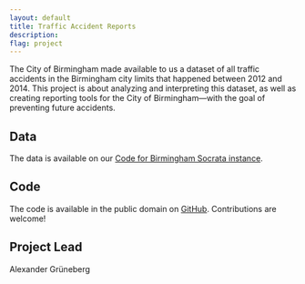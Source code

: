 ```yaml
---
layout: default
title: Traffic Accident Reports
description: 
flag: project
---
```


The City of Birmingham made available to us a dataset of all traffic accidents in the Birmingham city limits that happened between 2012 and 2014. This project is about analyzing and interpreting this dataset, as well as creating reporting tools for the City of Birmingham—with the goal of preventing future accidents.


Data
----

The data is available on our [Code for Birmingham Socrata instance](http://goo.gl/vRziKa).


Code
----

The code is available in the public domain on [GitHub](https://github.com/CodeforBirmingham/traffic-accident-reports). Contributions are welcome!


Project Lead
------------

Alexander Grüneberg
